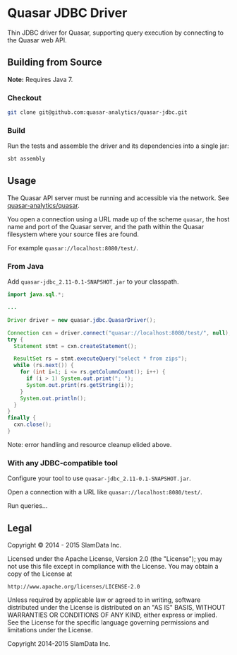 # Quasar JDBC Driver

Thin JDBC driver for Quasar, supporting query execution by connecting to the Quasar web API.


## Building from Source

**Note:** Requires Java 7.

### Checkout

```bash
git clone git@github.com:quasar-analytics/quasar-jdbc.git
```

### Build

Run the tests and assemble the driver and its dependencies into a single jar:
```bash
sbt assembly
```

## Usage

The Quasar API server must be running and accessible via the network. See
[quasar-analytics/quasar](/quasar-analytics/quasar).

You open a connection using a URL made up of the scheme `quasar`, the
host name and port of the Quasar server, and the path within the Quasar
filesystem where your source files are found.

For example `quasar://localhost:8080/test/`.

### From Java

Add `quasar-jdbc_2.11-0.1-SNAPSHOT.jar` to your classpath.

```java
import java.sql.*;

...

Driver driver = new quasar.jdbc.QuasarDriver();

Connection cxn = driver.connect("quasar://localhost:8080/test/", null);
try {
  Statement stmt = cxn.createStatement();

  ResultSet rs = stmt.executeQuery("select * from zips");
  while (rs.next()) {
    for (int i=1; i <= rs.getColumnCount(); i++) {
      if (i > 1) System.out.print("; ");
      System.out.print(rs.getString(i));
    }
    System.out.println();
  }
}
finally {
  cxn.close();
}
```

Note: error handling and resource cleanup elided above.

### With any JDBC-compatible tool

Configure your tool to use `quasar-jdbc_2.11-0.1-SNAPSHOT.jar`.

Open a connection with a URL like `quasar://localhost:8080/test/`.

Run queries...


## Legal

Copyright &copy; 2014 - 2015 SlamData Inc.

Licensed under the Apache License, Version 2.0 (the "License");
you may not use this file except in compliance with the License.
You may obtain a copy of the License at

    http://www.apache.org/licenses/LICENSE-2.0

Unless required by applicable law or agreed to in writing, software
distributed under the License is distributed on an "AS IS" BASIS,
WITHOUT WARRANTIES OR CONDITIONS OF ANY KIND, either express or implied.
See the License for the specific language governing permissions and
limitations under the License.


Copyright 2014-2015 SlamData Inc.

